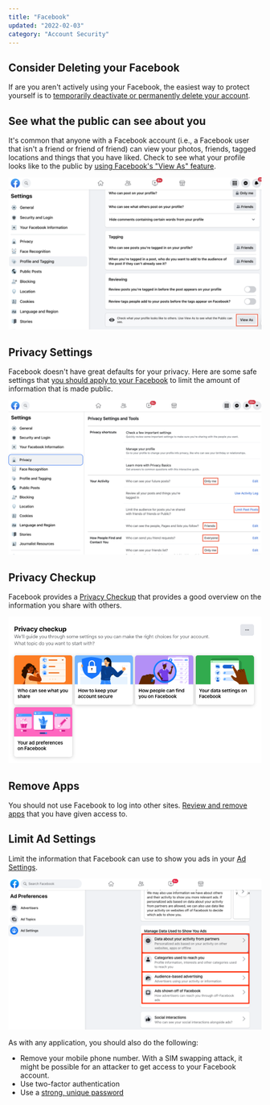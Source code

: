 ```yaml
---
title: "Facebook"
updated: "2022-02-03"
category: "Account Security"
---
```


## Consider Deleting your Facebook

If are you aren't actively using your Facebook, the easiest way to protect yourself is to [temporarily deactivate or permanently delete your account](https://www.facebook.com/deactivate_delete_account/).

## See what the public can see about you

It's common that anyone with a Facebook account (i.e., a Facebook user that isn't a friend or friend of friend) can view your photos, friends, tagged locations and things that you have liked. Check to see what your profile looks like to the public by [using Facebook's "View As" feature](https://www.facebook.com/settings?tab=timeline).

![](/assets/images/facebook-viewas.png)

## Privacy Settings

Facebook doesn't have great defaults for your privacy. Here are some safe settings that [you should apply to your Facebook](https://www.facebook.com/settings?tab=privacy) to limit the amount of information that is made public.

![](/assets/images/facebook-privacy.png)

## Privacy Checkup

Facebook provides a [Privacy Checkup](https://www.facebook.com/privacy/checkup/) that provides a good overview on the information you share with others.

![](/assets/images/facebook-privacy-checkup.png)

## Remove Apps

You should not use Facebook to log into other sites. [Review and remove apps](https://www.facebook.com/settings?tab=applications) that you have given access to.

## Limit Ad Settings

Limit the information that Facebook can use to show you ads in your [Ad Settings](https://www.facebook.com/adpreferences/ad_settings).

![](/assets/images/facebook-ads.png)

As with any application, you should also do the following:

-   Remove your mobile phone number. With a SIM swapping attack, it might be possible for an attacker to get access to your Facebook account.
-   Use two-factor authentication
-   Use a [strong, unique password](/guides/passwords)
